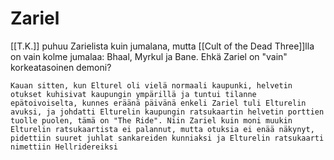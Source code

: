 # Zariel
[[T.K.]] puhuu Zarielista kuin jumalana, mutta [[Cult of the Dead Three]]lla on vain kolme jumalaa: Bhaal, Myrkul ja Bane.  Ehkä Zariel on "vain" korkeatasoinen demoni?

````
Kauan sitten, kun Elturel oli vielä normaali kaupunki, helvetin otukset kuhisivat kaupungin ympärillä ja tuntui tilanne epätoivoiselta, kunnes eräänä päivänä enkeli Zariel tuli Elturelin avuksi, ja johdatti Elturelin kaupungin ratsukaartin helvetin porttien tuolle puolen, tämä on "The Ride". Niin Zariel kuin moni muukin Elturelin ratsukaartista ei palannut, mutta otuksia ei enää näkynyt, pidettiin suuret juhlat sankareiden kunniaksi ja Elturelin ratsukaarti nimettiin Hellridereiksi
````
